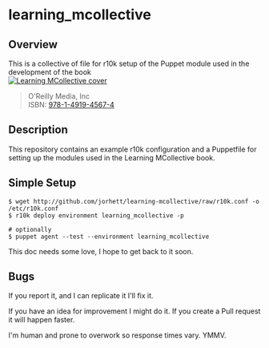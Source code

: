 # learning_mcollective

## Overview 

This is a collective of file for r10k setup of the Puppet module used in the development of the book  
[![Learning MCollective cover](http://akamaicovers.oreilly.com/images/0636920032472/rc_cat.gif)](http://shop.oreilly.com/product/0636920032472.do)
>  O'Reilly Media, Inc  
>  ISBN: [978-1-4919-4567-4](http://shop.oreilly.com/product/0636920032472.do) 

## Description

This repository contains an example r10k configuration and a Puppetfile
for setting up the modules used in the Learning MCollective book.

## Simple Setup

```
$ wget http://github.com/jorhett/learning-mcollective/raw/r10k.conf -o /etc/r10k.conf
$ r10k deploy environment learning_mcollective -p

# optionally
$ puppet agent --test --environment learning_mcollective
```

This doc needs some love, I hope to get back to it soon.

## Bugs

If you report it, and I can replicate it I'll fix it.

If you have an idea for improvement I might do it.
If you create a Pull request it will happen faster.

I'm human and prone to overwork so response times vary. YMMV.
